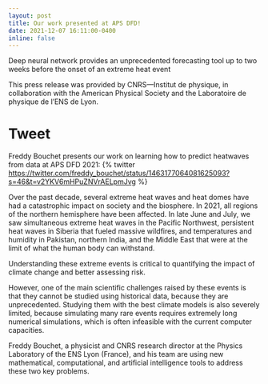 ```yaml
---
layout: post
title: Our work presented at APS DFD!
date: 2021-12-07 16:11:00-0400
inline: false
---
```

Deep neural network provides an unprecedented forecasting tool up to two weeks before the onset of an extreme heat event

This press release was provided by CNRS—Institut de physique, in collaboration with the American Physical Society and the Laboratoire de physique de l’ENS de Lyon.

# Tweet
Freddy Bouchet presents our work on learning how to predict heatwaves from data at APS DFD 2021:
{% twitter https://twitter.com/freddy_bouchet/status/1463177064081625093?s=46&t=v2YKV6mHPuZNVrAELpmJvg %}

Over the past decade, several extreme heat waves and heat domes have had a catastrophic impact on society and the biosphere. In 2021, all regions of the northern hemisphere have been affected. In late June and July, we saw simultaneous extreme heat waves in the Pacific Northwest, persistent heat waves in Siberia that fueled massive wildfires, and temperatures and humidity in Pakistan, northern India, and the Middle East that were at the limit of what the human body can withstand.

Understanding these extreme events is critical to quantifying the impact of climate change and better assessing risk.

However, one of the main scientific challenges raised by these events is that they cannot be studied using historical data, because they are unprecedented. Studying them with the best climate models is also severely limited, because simulating many rare events requires extremely long numerical simulations, which is often infeasible with the current computer capacities.

Freddy Bouchet, a physicist and CNRS research director at the Physics Laboratory of the ENS Lyon (France), and his team are using new mathematical, computational, and artificial intelligence tools to address these two key problems.
